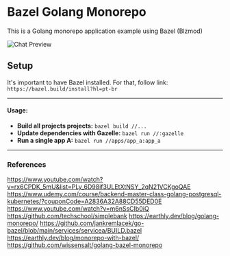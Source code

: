 
Bazel Golang Monorepo
============

This is a Golang monorepo application example using Bazel (Blzmod)

![Chat Preview](http://i.imgur.com/lgRe8z4.png)

## Setup
It's important to have Bazel installed. For that, follow link:
`https://bazel.build/install?hl=pt-br`

---

#### Usage:
- **Build all projects projects:**  `bazel build //...`
- **Update dependencies with Gazelle:** `bazel run //:gazelle`
- **Run a single app A:** `bazel run //apps/app_a:app_a`

---
### References
https://www.youtube.com/watch?v=rx6CPDK_5mU&list=PLy_6D98if3ULEtXtNSY_2qN21VCKgoQAE
https://www.udemy.com/course/backend-master-class-golang-postgresql-kubernetes/?couponCode=A2836A32A88CD55DED0E
https://www.youtube.com/watch?v=m6nSsCIb0iQ
https://github.com/techschool/simplebank
https://earthly.dev/blog/golang-monorepo/
https://github.com/jankremlacek/go-bazel/blob/main/services/servicea/BUILD.bazel
https://earthly.dev/blog/monorepo-with-bazel/
https://github.com/wissensalt/golang-bazel-monorepo
